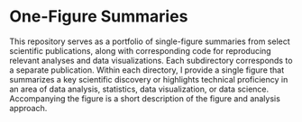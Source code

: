 # One-Figure Summaries
This repository serves as a portfolio of single-figure summaries from select scientific publications, along with corresponding code for reproducing relevant analyses and data visualizations. Each subdirectory corresponds to a separate publication. Within each directory, I provide a single figure that summarizes a key scientific discovery or highlights technical proficiency in an area of data analysis, statistics, data visualization, or data science. Accompanying the figure is a short description of the figure and analysis approach.
